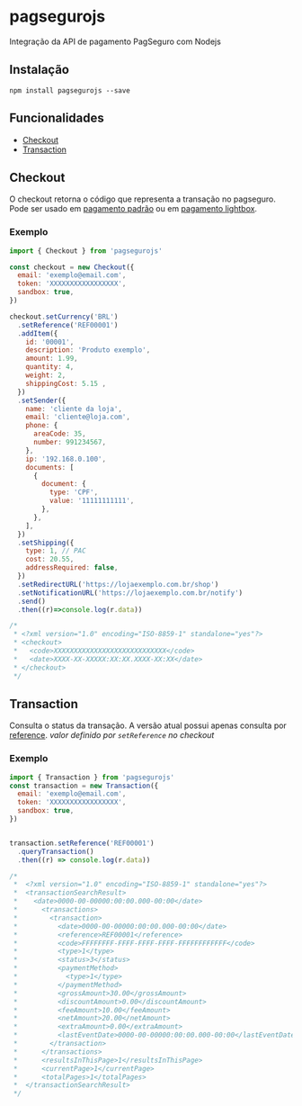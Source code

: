 # pagsegurojs

Integração da API de pagamento PagSeguro com Nodejs

## Instalação

```
npm install pagsegurojs --save
```

## Funcionalidades

- [Checkout](#checkout)
- [Transaction](#transaction)

## Checkout

O checkout retorna o código que representa a transação no pagseguro. Pode ser usado em [pagamento padrão](https://dev.pagseguro.uol.com.br/documentacao/pagamento-online/pagamentos/pagamento-padrao) ou em [pagamento lightbox](https://dev.pagseguro.uol.com.br/documentacao/pagamento-online/pagamentos/pagamento-lightbox).

### Exemplo

```javascript
import { Checkout } from 'pagsegurojs'

const checkout = new Checkout({
  email: 'exemplo@email.com',
  token: 'XXXXXXXXXXXXXXXXX',
  sandbox: true,
})

checkout.setCurrency('BRL')
  .setReference('REF00001')
  .addItem({
    id: '00001',
    description: 'Produto exemplo',
    amount: 1.99,
    quantity: 4,
    weight: 2,
    shippingCost: 5.15 ,
  })
  .setSender({
    name: 'cliente da loja',
    email: 'cliente@loja.com',
    phone: {
      areaCode: 35,
      number: 991234567,
    },
    ip: '192.168.0.100',
    documents: [
      {
        document: {
          type: 'CPF',
          value: '11111111111',
        },
      },
    ],
  })
  .setShipping({
    type: 1, // PAC
    cost: 20.55,
    addressRequired: false,
  })
  .setRedirectURL('https://lojaexemplo.com.br/shop')
  .setNotificationURL('https://lojaexemplo.com.br/notify')
  .send()
  .then((r)=>console.log(r.data))

/*
 * <?xml version="1.0" encoding="ISO-8859-1" standalone="yes"?>
 * <checkout>
 *   <code>XXXXXXXXXXXXXXXXXXXXXXXXXXXX</code>
 *   <date>XXXX-XX-XXXXX:XX:XX.XXXX-XX:XX</date>
 * </checkout>
 */
```

## Transaction

Consulta o status da transação. A versão atual possui apenas consulta por [reference](https://dev.pagseguro.uol.com.br/documentacao/pagamento-online/pagamentos/consultando-por-codigo-de-referencia). *valor definido por `setReference` no checkout*

### Exemplo
```javascript
import { Transaction } from 'pagsegurojs'
const transaction = new Transaction({
  email: 'exemplo@email.com',
  token: 'XXXXXXXXXXXXXXXXX',
  sandbox: true,
})


transaction.setReference('REF00001')
  .queryTransaction()
  .then((r) => console.log(r.data))

/*
 *  <?xml version="1.0" encoding="ISO-8859-1" standalone="yes"?>
 *  <transactionSearchResult>
 *    <date>0000-00-00000:00:00.000-00:00</date>
 *      <transactions>
 *        <transaction>
 *          <date>0000-00-00000:00:00.000-00:00</date>
 *          <reference>REF00001</reference>
 *          <code>FFFFFFFF-FFFF-FFFF-FFFF-FFFFFFFFFFFF</code>
 *          <type>1</type>
 *          <status>3</status>
 *          <paymentMethod>
 *            <type>1</type>
 *          </paymentMethod>
 *          <grossAmount>30.00</grossAmount>
 *          <discountAmount>0.00</discountAmount>
 *          <feeAmount>10.00</feeAmount>
 *          <netAmount>20.00</netAmount>
 *          <extraAmount>0.00</extraAmount>
 *          <lastEventDate>0000-00-00000:00:00.000-00:00</lastEventDate>
 *        </transaction>
 *      </transactions>
 *      <resultsInThisPage>1</resultsInThisPage>
 *      <currentPage>1</currentPage>
 *      <totalPages>1</totalPages>
 *  </transactionSearchResult>
 */
```
